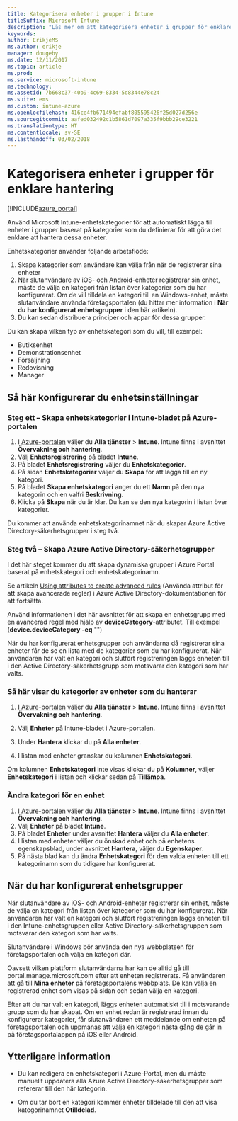 ```yaml
---
title: Kategorisera enheter i grupper i Intune
titleSuffix: Microsoft Intune
description: "Läs mer om att kategorisera enheter i grupper för enklare hantering."
keywords: 
author: ErikjeMS
ms.author: erikje
manager: dougeby
ms.date: 12/11/2017
ms.topic: article
ms.prod: 
ms.service: microsoft-intune
ms.technology: 
ms.assetid: 7b668c37-40b9-4c69-8334-5d8344e78c24
ms.suite: ems
ms.custom: intune-azure
ms.openlocfilehash: 416ce4fb671494efabf805595426f25d027d256e
ms.sourcegitcommit: aafed032492c1b5861d7097a335f9bbb29ce3221
ms.translationtype: HT
ms.contentlocale: sv-SE
ms.lasthandoff: 03/02/2018
---
```

# <a name="categorize-devices-into-groups-for-easier-management"></a>Kategorisera enheter i grupper för enklare hantering

[!INCLUDE[azure_portal](./includes/azure_portal.md)]

Använd Microsoft Intune-enhetskategorier för att automatiskt lägga till enheter i grupper baserat på kategorier som du definierar för att göra det enklare att hantera dessa enheter.

Enhetskategorier använder följande arbetsflöde:
1. Skapa kategorier som användare kan välja från när de registrerar sina enheter
2. När slutanvändare av iOS- och Android-enheter registrerar sin enhet, måste de välja en kategori från listan över kategorier som du har konfigurerat. Om de vill tilldela en kategori till en Windows-enhet, måste slutanvändare använda företagsportalen (du hittar mer information i **När du har konfigurerat enhetsgrupper** i den här artikeln).
3. Du kan sedan distribuera principer och appar för dessa grupper.

Du kan skapa vilken typ av enhetskategori som du vill, till exempel:
- Butiksenhet
- Demonstrationsenhet
- Försäljning
- Redovisning
- Manager

## <a name="how-to-configure-device-categories"></a>Så här konfigurerar du enhetsinställningar

### <a name="step-1---create-device-categories-in-the-intune-blade-of-the-azure-portal"></a>Steg ett – Skapa enhetskategorier i Intune-bladet på Azure-portalen
1. I [Azure-portalen](https://portal.azure.com) väljer du **Alla tjänster** > **Intune**. Intune finns i avsnittet **Övervakning och hantering**.
3. Välj **Enhetsregistrering** på bladet **Intune**.
3. På bladet **Enhetsregistrering** väljer du **Enhetskategorier**.
4. På sidan **Enhetskategorier** väljer du **Skapa** för att lägga till en ny kategori.
5. På bladet **Skapa enhetskategori** anger du ett **Namn** på den nya kategorin och en valfri **Beskrivning**.
6. Klicka på **Skapa** när du är klar. Du kan se den nya kategorin i listan över kategorier.

Du kommer att använda enhetskategorinamnet när du skapar Azure Active Directory-säkerhetsgrupper i steg två.

### <a name="step-2---create-azure-active-directory-security-groups"></a>Steg två – Skapa Azure Active Directory-säkerhetsgrupper
I det här steget kommer du att skapa dynamiska grupper i Azure Portal baserat på enhetskategori och enhetskategorinamn.

Se artikeln [Using attributes to create advanced rules](https://azure.microsoft.com/documentation/articles/active-directory-accessmanagement-groups-with-advanced-rules/#using-attributes-to-create-rules-for-device-objects) (Använda attribut för att skapa avancerade regler) i Azure Active Directory-dokumentationen för att fortsätta.

Använd informationen i det här avsnittet för att skapa en enhetsgrupp med en avancerad regel med hjälp av **deviceCategory**-attributet. Till exempel (**device.deviceCategory -eq** "*<the device category name you got from the Azure portal>*")

När du har konfigurerat enhetsgrupper och användarna då registrerar sina enheter får de se en lista med de kategorier som du har konfigurerat. När användaren har valt en kategori och slutfört registreringen läggs enheten till i den Active Directory-säkerhetsgrupp som motsvarar den kategori som har valts.

### <a name="how-to-view-the-categories-of-devices-you-manage"></a>Så här visar du kategorier av enheter som du hanterar

1.  I [Azure-portalen](https://portal.azure.com) väljer du **Alla tjänster** > **Intune**. Intune finns i avsnittet **Övervakning och hantering**.

2. Välj **Enheter** på Intune-bladet i Azure-portalen.

3.  Under **Hantera** klickar du på **Alla enheter**.

4.  I listan med enheter granskar du kolumnen **Enhetskategori**.

Om kolumnen **Enhetskategori** inte visas klickar du på **Kolumner**, väljer **Enhetskategori** i listan och klickar sedan på **Tillämpa**.

### <a name="to-change-the-category-of-a-device"></a>Ändra kategori för en enhet

1. I [Azure-portalen](https://portal.azure.com) väljer du **Alla tjänster** > **Intune**. Intune finns i avsnittet **Övervakning och hantering**.
3. Välj **Enheter** på bladet **Intune**.
4. På bladet **Enheter** under avsnittet **Hantera** väljer du **Alla enheter**.
5. I listan med enheter väljer du önskad enhet och på enhetens egenskapsblad, under avsnittet **Hantera**, väljer du **Egenskaper**.
6. På nästa blad kan du ändra **Enhetskategori** för den valda enheten till ett kategorinamn som du tidigare har konfigurerat.

## <a name="after-you-configure-device-groups"></a>När du har konfigurerat enhetsgrupper

När slutanvändare av iOS- och Android-enheter registrerar sin enhet, måste de välja en kategori från listan över kategorier som du har konfigurerat. När användaren har valt en kategori och slutfört registreringen läggs enheten till i den Intune-enhetsgruppen eller Active Directory-säkerhetsgruppen som motsvarar den kategori som har valts.

Slutanvändare i Windows bör använda den nya webbplatsen för företagsportalen och välja en kategori där.

Oavsett vilken plattform slutanvändarna har kan de alltid gå till portal.manage.microsoft.com efter att enheten registrerats. Få användaren att gå till **Mina enheter** på företagsportalens webbplats. De kan välja en registrerad enhet som visas på sidan och sedan välja en kategori.

Efter att du har valt en kategori, läggs enheten automatiskt till i motsvarande grupp som du har skapat. Om en enhet redan är registrerad innan du konfigurerar kategorier, får slutanvändaren ett meddelande om enheten på företagsportalen och uppmanas att välja en kategori nästa gång de går in på företagsportalappen på iOS eller Android.

## <a name="further-information"></a>Ytterligare information
- Du kan redigera en enhetskategori i Azure-Portal, men du måste manuellt uppdatera alla Azure Active Directory-säkerhetsgrupper som refererar till den här kategorin.

- Om du tar bort en kategori kommer enheter tilldelade till den att visa kategorinamnet **Otilldelad**.
